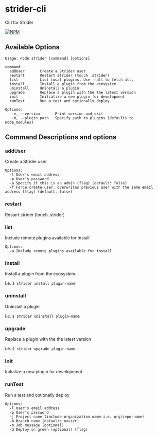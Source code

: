 strider-cli
===========

CLI for Strider

[![NPM](https://nodei.co/npm/strider-cli.png)](https://nodei.co/npm/strider-cli/)

## Available Options


```no-highlight
Usage: node strider [command] [options]

command
  addUser       Create a Strider user
  restart       Restart strider (touch .strider)
  list          List local plugins. Use --all to fetch all.
  install       Install a plugin from the ecosystem.
  uninstall     Uninstall a plugin
  upgrade       Replace a plugin with the the latest version
  init          Initialize a new plugin for development
  runTest       Run a test and optionally deploy

Options:
   -v, --version       Print version and exit
   -m, --plugin_path   Specify path to plugins (defaults to node_modules)
```

## Command Descriptions and options

### addUser

Create a Strider user

```
Options:
  -l User's email address
  -p User's password
  -a Specify if this is an admin (flag) (default: false)
  -f Force create user, overwrites previous user with the same email address (flag) (default: false)
```

### restart

Restart strider (touch .strider)

### list

Include remote plugins available for install

```
Options:
  -a Include remote plugins available for install
```

### install

Install a plugin from the ecosystem.

i.e. `$ strider install plugin-name`

### uninstall

Uninstall a plugin

i.e. `$ strider uninstall plugin-name`

### upgrade

Replace a plugin with the the latest version

i.e. `$ strider upgrade plugin-name`

### init

Initialize a new plugin for development

### runTest

Run a test and optionally deploy

```
Options:
  -l User's email address
  -p User's password
  -j Project name (include organization name i.e. org/repo-name)
  -b Branch name (default: master)
  -m Job message (optional)
  -d Deploy on green (optional) (flag)
```
